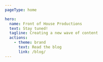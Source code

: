 ```yaml
---
pageType: home

hero:
  name: Front of House Productions
  text: Stay tuned!
  tagline: Creating a new wave of content
  actions:
    - theme: brand
      text: Read the blog
      link: /blog/
---
```

